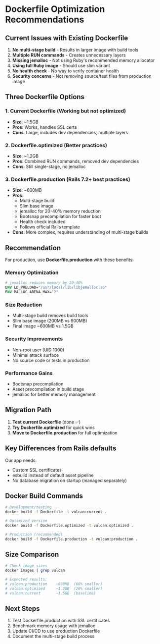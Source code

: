# Dockerfile Optimization Recommendations

## Current Issues with Existing Dockerfile

1. **No multi-stage build** - Results in larger image with build tools
2. **Multiple RUN commands** - Creates unnecessary layers
3. **Missing jemalloc** - Not using Ruby's recommended memory allocator
4. **Using full Ruby image** - Should use slim variant
5. **No health check** - No way to verify container health
6. **Security concerns** - Not removing source/test files from production image

## Three Dockerfile Options

### 1. Current Dockerfile (Working but not optimized)
- **Size**: ~1.5GB
- **Pros**: Works, handles SSL certs
- **Cons**: Large, includes dev dependencies, multiple layers

### 2. Dockerfile.optimized (Better practices)
- **Size**: ~1.2GB
- **Pros**: Combined RUN commands, removed dev dependencies
- **Cons**: Still single-stage, no jemalloc

### 3. Dockerfile.production (Rails 7.2+ best practices)
- **Size**: ~600MB
- **Pros**: 
  - Multi-stage build
  - Slim base image
  - jemalloc for 20-40% memory reduction
  - Bootsnap precompilation for faster boot
  - Health check included
  - Follows official Rails template
- **Cons**: More complex, requires understanding of multi-stage builds

## Recommendation

For production, use **Dockerfile.production** with these benefits:

### Memory Optimization
```dockerfile
# jemalloc reduces memory by 20-40%
ENV LD_PRELOAD="/usr/local/lib/libjemalloc.so"
ENV MALLOC_ARENA_MAX="2"
```

### Size Reduction
- Multi-stage build removes build tools
- Slim base image (200MB vs 900MB)
- Final image ~600MB vs 1.5GB

### Security Improvements
- Non-root user (UID 1000)
- Minimal attack surface
- No source code or tests in production

### Performance Gains
- Bootsnap precompilation
- Asset precompilation in build stage
- jemalloc for better memory management

## Migration Path

1. **Test current Dockerfile** (done ✅)
2. **Try Dockerfile.optimized** for quick wins
3. **Move to Dockerfile.production** for full optimization

## Key Differences from Rails defaults

Our app needs:
- Custom SSL certificates
- esbuild instead of default asset pipeline
- No database migration on startup (managed separately)

## Docker Build Commands

```bash
# Development/testing
docker build -f Dockerfile -t vulcan:current .

# Optimized version
docker build -f Dockerfile.optimized -t vulcan:optimized .

# Production (recommended)
docker build -f Dockerfile.production -t vulcan:production .
```

## Size Comparison

```bash
# Check image sizes
docker images | grep vulcan

# Expected results:
# vulcan:production    ~600MB  (60% smaller)
# vulcan:optimized     ~1.2GB  (20% smaller)
# vulcan:current       ~1.5GB  (baseline)
```

## Next Steps

1. Test Dockerfile.production with SSL certificates
2. Benchmark memory usage with jemalloc
3. Update CI/CD to use production Dockerfile
4. Document the multi-stage build process